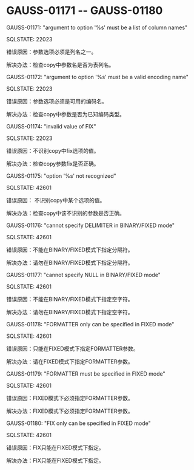 # GAUSS-01171 -- GAUSS-01180

GAUSS-01171: "argument to option '%s' must be a list of column names"

SQLSTATE: 22023

错误原因：参数选项必须是列名之一。

解决办法：检查copy中参数名是否为表列名。

GAUSS-01172: "argument to option '%s' must be a valid encoding name"

SQLSTATE: 22023

错误原因：参数选项必须是可用的编码名。

解决办法：检查copy中参数是否为已知编码类型。

GAUSS-01174: "invalid value of FIX"

SQLSTATE: 22023

错误原因：不识别copy中fix选项的值。

解决办法：检查copy参数fix是否正确。

GAUSS-01175: "option '%s' not recognized"

SQLSTATE: 42601

错误原因： 不识别copy中某个选项的值。

解决办法：检查copy中该不识别的参数是否正确。

GAUSS-01176: "cannot specify DELIMITER in BINARY/FIXED mode"

SQLSTATE: 42601

错误原因：不能在BINARY/FIXED模式下指定分隔符。

解决办法：请勿在BINARY/FIXED模式下指定分隔符。

GAUSS-01177: "cannot specify NULL in BINARY/FIXED mode"

SQLSTATE: 42601

错误原因：不能在BINARY/FIXED模式下指定空字符。

解决办法：请勿在BINARY/FIXED模式下指定空字符。

GAUSS-01178: "FORMATTER only can be specified in FIXED mode"

SQLSTATE: 42601

错误原因：只能在FIXED模式下指定FORMATTER参数。

解决办法：请在FIXED模式下指定FORMATTER参数。

GAUSS-01179: "FORMATTER must be specified in FIXED mode"

SQLSTATE: 42601

错误原因：FIXED模式下必须指定FORMATTER参数。

解决办法：FIXED模式下必须指定FORMATTER参数。

GAUSS-01180: "FIX only can be specified in FIXED mode"

SQLSTATE: 42601

错误原因：FIX只能在FIXED模式下指定。

解决办法：FIX只能在FIXED模式下指定。

